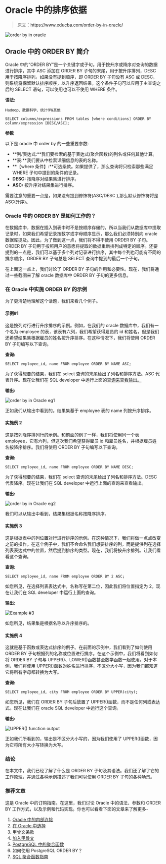 # Oracle 中的排序依据

> 原文：<https://www.educba.com/order-by-in-oracle/>

![order by in oracle](img/2b0156b5fdd7f818f3eece66a0721edc.png)



## Oracle 中的 ORDER BY 简介

Oracle 中的“ORDER BY”是一个关键字或子句，用于按升序或降序对查询的数据进行排序，其中 ASC 添加在 ORDER BY 子句的末尾，用于按升序排列，DESC 用于按降序排列。如果没有提到顺序，即 ORDER BY 子句没有 ASC 或 DESC，则系统将保留默认排序顺序，以升序返回结果。这个条件子句可以应用于主查询之后的 SELECT 语句，可以使用也可以不使用 WHERE 条件。

**语法:**

<small>Hadoop、数据科学、统计学&其他</small>

`SELECT columns/expressions FROM tables
[where conditions] ORDER BY column/expression [DESC/ASC];`

**参数**

以下是 oracle 中 order by 的一些重要参数:

*   **列/表达式:**我们要检索的基于表达式(聚合函数)的列名或任何其他计算。
*   **表:**我们要从中检索详细信息的表的名称。
*   **【where 条件】:**可选条款。如果提供了，那么查询将只检索那些满足 WHERE 子句中提到的条件的记录。
*   **DESC:** 按降序对结果集进行排序。
*   **ASC:** 按升序对结果集进行排序。

需要注意的重要一点是，如果没有提到修饰符(ASC/DESC ),那么默认修饰符将是 ASC(升序)。

### Oracle 中的 ORDER BY 是如何工作的？

在数据库中，数据在插入到表中时不是按顺序存储的，所以当我们从数据库中提取记录时，如果我们希望记录按数字或字母顺序显示，那么我们必须特别向 oracle 数据库提及。因此，为了做到这一点，我们将不得不使用 ORDER BY 子句。ORDER BY 子句用于按照用户的意愿将提取的数据重新排列成特定的顺序。还要提到的一点是，我们可以基于多个列对记录进行排序，其中每个列也可能有不同的排序顺序。ORDER BY 子句总是 SELECT 查询中提到的最后一个子句。

在上面这一点上，我们讨论了 ORDER BY 子句的作用和必要性。现在，我们将通过一些截图来了解 oracle 数据库中 ORDER BY 子句的更多信息。

### 在 Oracle 中实施 ORDER BY 的示例

为了更清楚地理解这个话题，我们来看几个例子。

#### 示例#1

这是按列对行进行升序排序的示例。例如，在我们的 oracle 数据库中，我们有一个名为 employee 的表，该表有六列，我们希望获得雇员的 id 和姓名，但是我们还希望结果集根据雇员的姓名按升序排序。在这种情况下，我们将使用 ORDER BY 子句编写以下查询。

**查询:**

`SELECT employee_id, name FROM employee ORDER BY NAME ASC;`

为了获得想要的结果，我们在 select 查询的末尾给出了列名和排序方法。ASC 代表升序。现在让我们在 SQL developer 中运行上面的[查询来查看输出。](https://www.educba.com/what-is-sql-developer/)

**输出:**

![order by in Oracle eg1](img/f9201f59edc54d93f8cc5894050514ab.png)



正如我们从输出中看到的，结果集基于 employee 表的 name 列按升序排序。

#### 实施例 2

这是按列降序排列行的示例。和前面的例子一样，我们将使用同一个表 employee，它有六列，但这次我们希望获得雇员 id 和雇员姓名，并根据雇员姓名按降序排序。我们将使用 ORDER BY 子句编写以下查询。

**查询:**

`SELECT employee_id, name FROM employee ORDER BY NAME DESC;`

为了获得想要的结果，我们在 select 查询的末尾给出了列名和排序方法。DESC 代表降序。现在让我们在 SQL developer 中运行上面的查询来查看输出。

**输出:**

![order by in Oracle eg2](img/31f634bfa324ff6a1aa3777656e379dd.png)



我们可以从输出中看到，结果集根据名称按降序排序。

#### 实施例 3

这是根据表中的列位置对行进行排序的示例。在这种情况下，我们将做一点点改变之前的操作。在这个例子中，我们不会命名我们想要排序的列，而是提供列在选择列表表达式中的位置，然后提到排序的类型。现在，我们将按升序排列。让我们看看这个查询。

**查询:**

`SELECT employee_id, name FROM employee ORDER BY 2 ASC;`

如您所见，在选择列表表达式中，名称写在第二位，因此我们将位置指定为 2。现在让我们在 SQL developer 中运行上面的查询。

**输出:**

![Example #3](img/cc28fd526ed8e8e580a8e4f1079ea5a4.png)



如您所见，结果集是根据名称以升序排序的。

#### 实施例 4

这就是基于函数或表达式排序的例子。在前面的示例中，我们看到了如何使用 ORDER BY 子句根据列的名称或位置进行排序。在这个示例中，我们将看到如何将 ORDER BY 子句与 UPPER()、LOWER()函数甚至数学函数一起使用。对于本例，我们将使用 UPPER()函数对姓名进行排序，不区分大小写，因为我们都知道它将所有字母都转换为大写。

**查询:**

`SELECT employee_id, city FROM employee ORDER BY UPPER(city);`

如您所见，我们在 ORDER BY 子句后放置了 UPPER()函数，而不是任何列或表达式。现在让我们在 oracle SQL developer 中运行这个查询。

**输出:**

![UPPER() function output](img/c6425ea6d8549e252f3c5186926fffdd.png)



正如我们所看到的，输出是不区分大小写的，因为我们使用了 UPPER()函数，因为它将所有大小写转换为大写。

### 结论

在本文中，我们已经了解了什么是 ORDER BY 子句及其语法。我们还了解了它的工作原理，并通过各种示例描述了我们可以使用 ORDER BY 子句的各种场景。

### 推荐文章

这是 Oracle 中的订购指南。在这里，我们讨论 Oracle 中的语法、参数和 ORDER BY 工作方式，以及示例和代码实现。你也可以看看下面的文章来了解更多-

1.  [Oracle 中的内部连接](https://www.educba.com/inner-join-in-oracle/)
2.  [在 Oracle 中选择](https://www.educba.com/select-in-oracle/)
3.  [甲骨文条款](https://www.educba.com/oracle-clauses/)
4.  [加入甲骨文](https://www.educba.com/joins-in-oracle/)
5.  [PostgreSQL 中的聚合函数](https://www.educba.com/aggregate-functions-in-postgresql/)
6.  如何使用 PostgreSQL ORDER BY？
7.  [SQL 聚合函数指南](https://www.educba.com/aggregate-functions-in-sql/)





